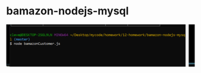 # bamazon-nodejs-mysql
![full screenshot](https://github.com/cleve716/bamazon-nodejs-mysql/blob/master/screenshots/full_process.gif)
